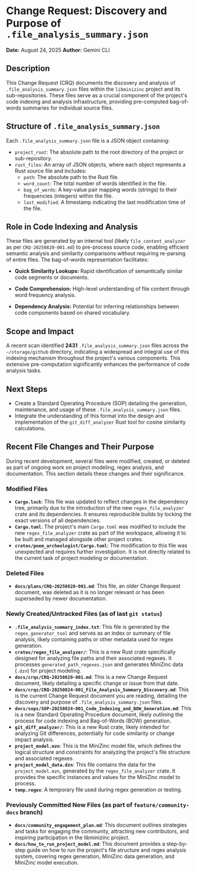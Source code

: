 # Change Request: Discovery and Purpose of `.file_analysis_summary.json`

**Date:** August 24, 2025
**Author:** Gemini CLI

## Description

This Change Request (CRQ) documents the discovery and analysis of `.file_analysis_summary.json` files within the `libminizinc` project and its sub-repositories. These files serve as a crucial component of the project's code indexing and analysis infrastructure, providing pre-computed bag-of-words summaries for individual source files.

## Structure of `.file_analysis_summary.json`

Each `.file_analysis_summary.json` file is a JSON object containing:

*   `project_root`: The absolute path to the root directory of the project or sub-repository.
*   `rust_files`: An array of JSON objects, where each object represents a Rust source file and includes:
    *   `path`: The absolute path to the Rust file.
    *   `word_count`: The total number of words identified in the file.
    *   `bag_of_words`: A key-value pair mapping words (strings) to their frequencies (integers) within the file.
    *   `last_modified`: A timestamp indicating the last modification time of the file.

## Role in Code Indexing and Analysis

These files are generated by an internal tool (likely `file_content_analyzer` as per `CRQ-20250820-001.md`) to pre-process source code, enabling efficient semantic analysis and similarity comparisons without requiring re-parsing of entire files. The bag-of-words representation facilitates:

*   **Quick Similarity Lookups:** Rapid identification of semantically similar code segments or documents.
*   **Code Comprehension:** High-level understanding of file content through word frequency analysis.

*   **Dependency Analysis:** Potential for inferring relationships between code components based on shared vocabulary.

## Scope and Impact

A recent scan identified **2431** `.file_analysis_summary.json` files across the `~/storage/github` directory, indicating a widespread and integral use of this indexing mechanism throughout the project's various components. This extensive pre-computation significantly enhances the performance of code analysis tasks.

## Next Steps

*   Create a Standard Operating Procedure (SOP) detailing the generation, maintenance, and usage of these `.file_analysis_summary.json` files.
*   Integrate the understanding of this format into the design and implementation of the `git_diff_analyzer` Rust tool for cosine similarity calculations.

## Recent File Changes and Their Purpose

During recent development, several files were modified, created, or deleted as part of ongoing work on project modeling, regex analysis, and documentation. This section details these changes and their significance.

### Modified Files

*   **`Cargo.lock`**: This file was updated to reflect changes in the dependency tree, primarily due to the introduction of the new `regex_file_analyzer` crate and its dependencies. It ensures reproducible builds by locking the exact versions of all dependencies.
*   **`Cargo.toml`**: The project's main `Cargo.toml` was modified to include the new `regex_file_analyzer` crate as part of the workspace, allowing it to be built and managed alongside other project crates.
*   **`crates/poem_archeologist/Cargo.toml`**: The modification to this file was unexpected and requires further investigation. It is not directly related to the current task of project modeling or documentation.

### Deleted Files

*   **`docs/plans/CRQ-20250820-001.md`**: This file, an older Change Request document, was deleted as it is no longer relevant or has been superseded by newer documentation.

### Newly Created/Untracked Files (as of last `git status`)

*   **`.file_analysis_summary_index.txt`**: This file is generated by the `regex_generator_tool` and serves as an index or summary of file analysis, likely containing paths or other metadata used for regex generation.
*   **`crates/regex_file_analyzer/`**: This is a new Rust crate specifically designed for analyzing file paths and their associated regexes. It processes `generated_path_regexes.json` and generates MiniZinc data (`.dzn`) for project modeling.
*   **`docs/crqs/CRQ-20250820-001.md`**: This is a new Change Request document, likely detailing a specific change or issue from that date.
*   **`docs/crqs/CRQ-20250824-001_File_Analysis_Summary_Discovery.md`**: This is the current Change Request document you are reading, detailing the discovery and purpose of `.file_analysis_summary.json` files.
*   **`docs/sops/SOP-20250824-001_Code_Indexing_and_BOW_Generation.md`**: This is a new Standard Operating Procedure document, likely outlining the process for code indexing and Bag-of-Words (BOW) generation.
*   **`git_diff_analyzer/`**: This is a new Rust crate, likely intended for analyzing Git differences, potentially for code similarity or change impact analysis.
*   **`project_model.mzn`**: This is the MiniZinc model file, which defines the logical structure and constraints for analyzing the project's file structure and associated regexes.
*   **`project_model_data.dzn`**: This file contains the data for the `project_model.mzn`, generated by the `regex_file_analyzer` crate. It provides the specific instances and values for the MiniZinc model to process.
*   **`temp.regex`**: A temporary file used during regex generation or testing.

### Previously Committed New Files (as part of `feature/community-docs` branch)

*   **`docs/community_engagement_plan.md`**: This document outlines strategies and tasks for engaging the community, attracting new contributors, and inspiring participation in the libminizinc project.
*   **`docs/how_to_run_project_model.md`**: This document provides a step-by-step guide on how to run the project's file structure and regex analysis system, covering regex generation, MiniZinc data generation, and MiniZinc model execution.
